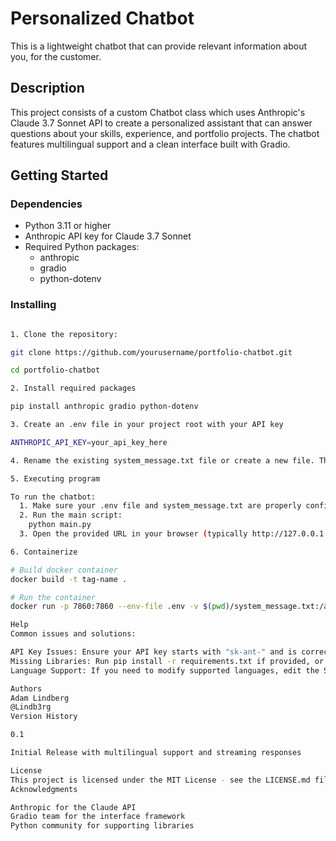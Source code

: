 # Personalized Chatbot

This is a lightweight chatbot that can provide relevant information about you, for the customer.

## Description

This project consists of a custom Chatbot class which uses Anthropic's Claude 3.7 Sonnet API to create a personalized assistant that can answer questions about your skills, experience, and portfolio projects. The chatbot features multilingual support and a clean interface built with Gradio.

## Getting Started

### Dependencies

* Python 3.11 or higher
* Anthropic API key for Claude 3.7 Sonnet
* Required Python packages:
  * anthropic
  * gradio
  * python-dotenv

### Installing


```bash

1. Clone the repository:

git clone https://github.com/yourusername/portfolio-chatbot.git

cd portfolio-chatbot

2. Install required packages

pip install anthropic gradio python-dotenv

3. Create an .env file in your project root with your API key

ANTHROPIC_API_KEY=your_api_key_here

4. Rename the existing system_message.txt file or create a new file. The class expects a file called system_message.py

5. Executing program

To run the chatbot:
  1. Make sure your .env file and system_message.txt are properly configured
  2. Run the main script:
    python main.py
  3. Open the provided URL in your browser (typically http://127.0.0.1:7860)

6. Containerize

# Build docker container
docker build -t tag-name .

# Run the container
docker run -p 7860:7860 --env-file .env -v $(pwd)/system_message.txt:/app/system_message.txt portfolio-chatbot

Help
Common issues and solutions:

API Key Issues: Ensure your API key starts with "sk-ant-" and is correctly set in the .env file
Missing Libraries: Run pip install -r requirements.txt if provided, or install packages individually
Language Support: If you need to modify supported languages, edit the SUPPORTED_LANGUAGES list in chatbot.py

Authors
Adam Lindberg
@Lindb3rg
Version History

0.1

Initial Release with multilingual support and streaming responses

License
This project is licensed under the MIT License - see the LICENSE.md file for details
Acknowledgments

Anthropic for the Claude API
Gradio team for the interface framework
Python community for supporting libraries